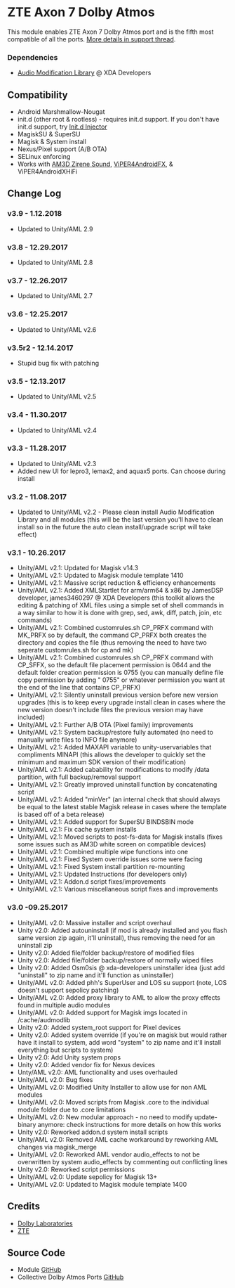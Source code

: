 # ZTE Axon 7 Dolby Atmos
This module enables ZTE Axon 7 Dolby Atmos port and is the fifth most compatible of all the ports. [More details in support thread](https://forum.xda-developers.com/android/software/soundmod-axon-7-dolby-atmos-t3412342).

### Dependencies
* [Audio Modification Library](https://forum.xda-developers.com/apps/magisk/module-audio-modification-library-t3579612) @ XDA Developers

## Compatibility
* Android Marshmallow-Nougat
* init.d (other root & rootless) - requires init.d support. If you don't have init.d support, try [Init.d Injector](https://forum.xda-developers.com/android/software-hacking/mod-universal-init-d-injector-wip-t3692105)
* MagiskSU & SuperSU
* Magisk & System install
* Nexus/Pixel support (A/B OTA)
* SELinux enforcing
* Works with [AM3D Zirene Sound](https://forum.xda-developers.com/android/apps-games/mod-zirene-sound-am3d-t3396698/post71580634#post71580634), [ViPER4AndroidFX](https://forum.xda-developers.com/apps/magisk/module-viper4android-fx-2-5-0-5-t3577058), & ViPER4AndroidXHiFi

## Change Log
### v3.9 - 1.12.2018
* Updated to Unity/AML 2.9

### v3.8 - 12.29.2017
* Updated to Unity/AML 2.8

### v3.7 - 12.26.2017
* Updated to Unity/AML 2.7

### v3.6 - 12.25.2017
* Updated to Unity/AML v2.6

### v3.5r2 - 12.14.2017
* Stupid bug fix with patching

### v3.5 - 12.13.2017
* Updated to Unity/AML v2.5

### v3.4 - 11.30.2017
* Updated to Unity/AML v2.4

### v3.3 - 11.28.2017
* Updated to Unity/AML v2.3
* Added new UI for lepro3, lemax2, and aquax5 ports. Can choose during install

### v3.2 - 11.08.2017
* Updated to Unity/AML v2.2 - Please clean install Audio Modification Library and all modules (this will be the last version you'll have to clean install so in the future the auto clean install/upgrade script will take effect)

### v3.1 - 10.26.2017
* Unity/AML v2.1: Updated for Magisk v14.3
* Unity/AML v2.1: Updated to Magisk module template 1410
* Unity/AML v2.1: Massive script reduction & efficiency enhancements
* Unity/AML v2.1: Added XMLStartlet for arm/arm64 & x86 by JamesDSP developer, james3460297 @ XDA Developers (this toolkit allows the editing & patching of XML files using a simple set of shell commands in a way similar to how it is done with grep, sed, awk, diff, patch, join, etc commands)
* Unity/AML v2.1: Combined customrules.sh CP_PRFX command with MK_PRFX so by default, the command CP_PRFX both creates the directory and copies the file (thus removing the need to have two seperate customrules.sh for cp and mk)
* Unity/AML v2.1: Combined customrules.sh CP_PRFX command with CP_SFFX, so the default file placement permission is 0644 and the default folder creation permission is 0755 (you can manually define file copy permission by adding " 0755" or whatever permission you want at the end of the line that contains CP_PRFX)
* Unity/AML v2.1: Silently uninstall previous version before new version upgrades (this is to keep every upgrade install clean in cases where the new version doesn't include files the previous version may have included)
* Unity/AML v2.1: Further A/B OTA (Pixel family) improvements
* Unity/AML v2.1: System backup/restore fully automated (no need to manually write files to INFO file anymore)
* Unity/AML v2.1: Added MAXAPI variable to unity-uservariables that compliments MINAPI (this allows the developer to quickly set the minimum and maximum SDK version of their modification)
* Unity/AML v2.1: Added cabability for modifications to modify /data partition, with full backup/removal support
* Unity/AML v2.1: Greatly improved uninstall function by concatenating script
* Unity/AML v2.1: Added "minVer" (an internal check that should always be equal to the latest stable Magisk release in cases where the template is based off of a beta release)
* Unity/AML v2.1: Added support for SuperSU BINDSBIN mode
* Unity/AML v2.1: Fix cache system installs
* Unity/AML v2.1: Moved scripts to post-fs-data for Magisk installs (fixes some issues such as AM3D white screen on compatible devices)
* Unity/AML v2.1: Combined multiple wipe functions into one
* Unity/AML v2.1: Fixed System override issues some were facing
* Unity/AML v2.1: Fixed System install partition re-mounting
* Unity/AML v2.1: Updated Instructions (for developers only)
* Unity/AML v2.1: Addon.d script fixes/improvements
* Unity/AML v2.1: Various miscellaneous script fixes and improvements

### v3.0 -09.25.2017
* Unity/AML v2.0: Massive installer and script overhaul
* Unity v2.0: Added autouninstall (if mod is already installed and you flash same version zip again, it'll uninstall), thus removing the need for an uninstall zip
* Unity v2.0: Added file/folder backup/restore of modified files
* Unity v2.0: Added file/folder backup/restore of normally wiped files
* Unity v2.0: Added Osm0sis @ xda-developers uninstaller idea (just add "uninstall" to zip name and it'll function as uninstaller)
* Unity/AML v2.0: Added phh's SuperUser and LOS su support (note, LOS doesn't support sepolicy patching)
* Unity/AML v2.0: Added proxy library to AML to allow the proxy effects found in multiple audio modules
* Unity/AML v2.0: Added support for Magisk imgs located in /cache/audmodlib
* Unity v2.0: Added system_root support for Pixel devices
* Unity v2.0: Added system override (if you're on magisk but would rather have it install to system, add word "system" to zip name and it'll install everything but scripts to system)
* Unity v2.0: Add Unity system props
* Unity v2.0: Added vendor fix for Nexus devices
* Unty/AML v2.0: AML functionality and uses overhauled
* Unity/AML v2.0: Bug fixes
* Unity/AML v2.0: Modified Unity Installer to allow use for non AML modules
* Unity/AML v2.0: Moved scripts from Magisk .core to the individual module folder due to .core limitations
* Unity/AML v2.0: New modular approach - no need to modify update-binary anymore: check instructions for more details on how this works
* Unity v2.0: Reworked addon.d system install scripts
* Unity/AML v2.0: Removed AML cache workaround by reworking AML changes via magisk_merge
* Unity/AML v2.0: Reworked AML vendor audio_effects to not be overwritten by system audio_effects by commenting out conflicting lines
* Unity v2.0: Reworked script permissions
* Unity/AML v2.0: Update sepolicy for Magisk 13+
* Unity/AML v2.0: Updated to Magisk module template 1400

## Credits
* [Dolby Laboratories](https://www.dolby.com/us/en/brands/dolby-atmos.html)
* [ZTE](https://www.zteusa.com/)

## Source Code
* Module [GitHub](https://github.com/therealahrion/Dolby-Atmos-ZTE-Axon-7)
* Collective Dolby Atmos Ports [GitHub](https://github.com/therealahrion/Collective-Dolby-Atmos-Ports)
